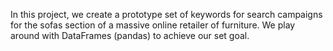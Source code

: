 In this project, we create a prototype set of keywords for search campaigns for the sofas section of a massive online retailer of furniture. We play around with DataFrames (pandas) to achieve our set goal. 
